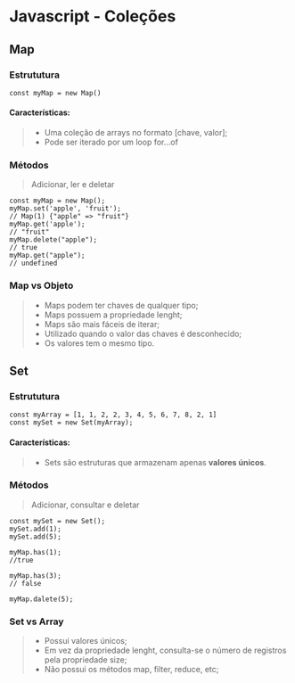 ﻿# Javascript - Coleções

## Map

### Estrututura

    const myMap = new Map()

#### Características:
> - Uma coleção de arrays no formato [chave, valor];
> - Pode ser iterado por um loop for...of

### Métodos
> Adicionar, ler e deletar

    const myMap = new Map();
    myMap.set('apple', 'fruit');
    // Map(1) {"apple" => "fruit"}
    myMap.get('apple');
    // "fruit"
    myMap.delete("apple");
    // true
    myMap.get("apple");
    // undefined

### Map vs Objeto

> - Maps podem ter chaves de qualquer tipo;
> - Maps possuem a propriedade lenght;
> - Maps são mais fáceis de iterar;
> - Utilizado quando o valor das chaves é desconhecido;
> - Os valores tem o mesmo tipo.

## Set

### Estrututura

    const myArray = [1, 1, 2, 2, 3, 4, 5, 6, 7, 8, 2, 1]
    const mySet = new Set(myArray);

#### Características:
> - Sets são estruturas que armazenam apenas **valores únicos**.

### Métodos
> Adicionar, consultar e deletar

    const mySet = new Set();
    mySet.add(1);
    mySet.add(5);
    
    myMap.has(1);
    //true
    
    myMap.has(3);
    // false
    
    myMap.dalete(5);
    
### Set vs Array

> - Possui valores únicos;
> - Em vez da propriedade lenght, consulta-se o número de registros pela propriedade size;
> - Não possui os métodos map, filter, reduce, etc;

